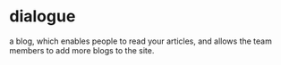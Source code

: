 # dialogue
a blog, which enables people to read your articles, and allows the team members to add more blogs to the site. 
